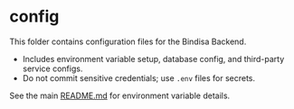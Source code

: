 # config

This folder contains configuration files for the Bindisa Backend.

- Includes environment variable setup, database config, and third-party service configs.
- Do not commit sensitive credentials; use `.env` files for secrets.

See the main [README.md](../README.md) for environment variable details.
